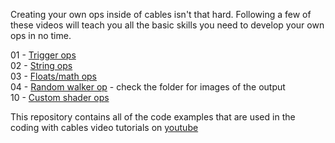 Creating your own ops inside of cables isn't that hard. Following a few of these videos will teach you all the basic skills you need to develop your own ops in no time.

01 - [Trigger ops](https://youtu.be/vJ47_rYdezU)\
02 - [String ops](https://youtu.be/SuhEH3TQvT4)\
03 - [Floats/math ops](https://youtu.be/cHD0H_xNi1Q)\
04 - [Random walker op](https://youtu.be/tib3dAo6ji8) - check the folder for images of the output\
10 - [Custom shader ops](https://youtu.be/Zfhn8xSM0SE)



This repository contains all of the code examples that are used in the coding with cables video tutorials on [youtube](https://www.youtube.com/watch?v=vJ47_rYdezU&list=PLYimpE2xWgBvKQg65p9q5sa2jJaHGO7Ka&index=2&t=0s)

